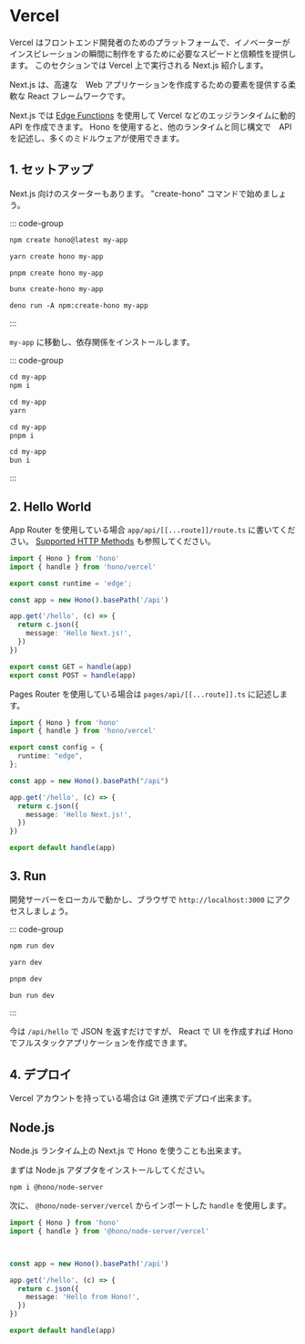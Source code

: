 # Vercel

Vercel はフロントエンド開発者のためのプラットフォームで、イノベーターがインスピレーションの瞬間に制作をするために必要なスピードと信頼性を提供します。 このセクションでは Vercel 上で実行される Next.js 紹介します。

Next.js は、高速な　Web アプリケーションを作成するための要素を提供する柔軟な React フレームワークです。

Next.js では [Edge Functions](https://vercel.com/docs/concepts/functions/edge-functions) を使用して Vercel などのエッジランタイムに動的 API を作成できます。
Hono を使用すると、他のランタイムと同じ構文で　API を記述し、多くのミドルウェアが使用できます。

## 1. セットアップ

Next.js 向けのスターターもあります。
"create-hono" コマンドで始めましょう。

::: code-group

```txt [npm]
npm create hono@latest my-app
```

```txt [yarn]
yarn create hono my-app
```

```txt [pnpm]
pnpm create hono my-app
```

```txt [bun]
bunx create-hono my-app
```

```txt [deno]
deno run -A npm:create-hono my-app
```

:::

`my-app` に移動し、依存関係をインストールします。

::: code-group

```txt [npm]
cd my-app
npm i
```

```txt [yarn]
cd my-app
yarn
```

```txt [pnpm]
cd my-app
pnpm i
```

```txt [bun]
cd my-app
bun i
```

:::

## 2. Hello World

App Router を使用している場合 `app/api/[[...route]]/route.ts` に書いてください。 [Supported HTTP Methods](https://nextjs.org/docs/app/building-your-application/routing/route-handlers#supported-http-methods) も参照してください。

```ts
import { Hono } from 'hono'
import { handle } from 'hono/vercel'

export const runtime = 'edge';

const app = new Hono().basePath('/api')

app.get('/hello', (c) => {
  return c.json({
    message: 'Hello Next.js!',
  })
})

export const GET = handle(app)
export const POST = handle(app)
```

Pages Router を使用している場合は `pages/api/[[...route]].ts` に記述します。

```ts
import { Hono } from 'hono'
import { handle } from 'hono/vercel'

export const config = {
  runtime: "edge",
};

const app = new Hono().basePath("/api")

app.get('/hello', (c) => {
  return c.json({
    message: 'Hello Next.js!',
  })
})

export default handle(app)
```

## 3. Run

開発サーバーをローカルで動かし、ブラウザで `http://localhost:3000` にアクセスしましょう。

::: code-group

```txt [npm]
npm run dev
```

```txt [yarn]
yarn dev
```

```txt [pnpm]
pnpm dev
```

```txt [bun]
bun run dev
```

:::

今は `/api/hello` で JSON を返すだけですが、 React で UI を作成すれば Hono でフルスタックアプリケーションを作成できます。

## 4. デプロイ

Vercel アカウントを持っている場合は Git 連携でデプロイ出来ます。

## Node.js

Node.js ランタイム上の Next.js で Hono を使うことも出来ます。

まずは Node.js アダプタをインストールしてください。

```
npm i @hono/node-server
```

次に、 `@hono/node-server/vercel` からインポートした `handle` を使用します。

```ts
import { Hono } from 'hono'
import { handle } from '@hono/node-server/vercel'



const app = new Hono().basePath('/api')

app.get('/hello', (c) => {
  return c.json({
    message: 'Hello from Hono!',
  })
})

export default handle(app)
```
